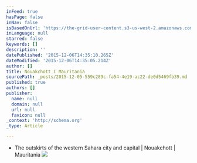 ```yaml
---
inFeed: true
hasPage: false
inNav: false
isBasedOnUrl: 'https://the-grid-user-content.s3-us-west-2.amazonaws.com/3b4563a3-15d1-4045-a021-9791fb97e0c0.png'
inLanguage: null
starred: false
keywords: []
description: ''
datePublished: '2015-12-06T14:35:10.265Z'
dateModified: '2015-12-06T14:35:05.214Z'
author: []
title: Nouakchott I Mauritania
sourcePath: _posts/2015-12-05-559c289c-fa54-4e19-ac22-de0d5469fb39.md
published: true
authors: []
publisher:
  name: null
  domain: null
  url: null
  favicon: null
_context: 'http://schema.org'
_type: Article

---
```

* The outskirts of the western Sahara city and capital | Nouakchott | Mauritania
![](https://s3-us-west-2.amazonaws.com/the-grid-img/p/920727be5cb0d3bf2379a6e2c5afa0799b623503.png)